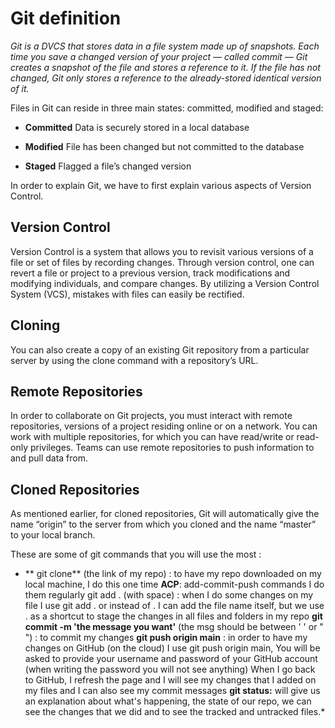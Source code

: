 
# Git definition
*Git is a DVCS that stores data in a file system made up of snapshots. Each time you save a changed version of your project — called commit — Git creates a snapshot of the file and stores a reference to it. If the file has not changed, Git only stores a reference to the already-stored identical version of it.*
 
 Files in Git can reside in three main states: committed, modified and staged:

- **Committed**
Data is securely stored in a local database

- **Modified**
File has been changed but not committed to the database

- **Staged**
Flagged a file’s changed version 

In order to explain Git, we have to first explain various aspects of Version Control.

## Version Control
Version Control is a system that allows you to revisit various versions of a file or set of files by recording changes. Through version control, one can revert a file or project to a previous version, track modifications and modifying individuals, and compare changes. By utilizing a Version Control System (VCS), mistakes with files can easily be rectified.

## Cloning
You can also create a copy of an existing Git repository from a particular server by using the clone command with a repository’s URL.


## Remote Repositories
In order to collaborate on Git projects, you must interact with remote repositories, versions of a project residing online or on a network. You can work with multiple repositories, for which you can have read/write or read-only privileges. Teams can use remote repositories to push information to and pull data from.

## Cloned Repositories
As mentioned earlier, for cloned repositories, Git will automatically give the name “origin” to the server from which you cloned and the name “master” to your local branch.

These are some of git commands that you will use the most :
* ** git clone** (the link of my repo) : to have my repo downloaded on my local machine, I do this one time
**ACP**: add-commit-push commands I do them regularly
git add . (with space) : when I do some changes on my file I use git add . or instead of . I can add the file name itself, but we use . as a shortcut to stage the changes in all files and folders in my repo
**git commit -m 'the message you want'** (the msg should be between ' ' or " ") : to commit my changes
**git push origin main** : in order to have my changes on GitHub (on the cloud) I use git push origin main,
You will be asked to provide your username and password of your GitHub account (when writing the password you will not see anything)
When I go back to GitHub, I refresh the page and I will see my changes that I added on my files and I can also see my commit messages
**git status:** will give us an explanation about what's happening, the state of our repo, we can see the changes that we did and to see the tracked and untracked files.* 

